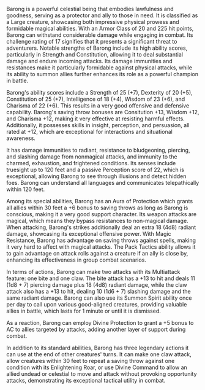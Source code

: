 Barong is a powerful celestial being that embodies lawfulness and goodness, serving as a protector and ally to those in need. It is classified as a Large creature, showcasing both impressive physical prowess and formidable magical abilities. With an Armor Class of 20 and 225 hit points, Barong can withstand considerable damage while engaging in combat. Its challenge rating of 17 signifies that it presents a significant threat to adventurers. Notable strengths of Barong include its high ability scores, particularly in Strength and Constitution, allowing it to deal substantial damage and endure incoming attacks. Its damage immunities and resistances make it particularly formidable against physical attacks, while its ability to summon allies further enhances its role as a powerful champion in battle.

Barong's ability scores include a Strength of 25 (+7), Dexterity of 20 (+5), Constitution of 25 (+7), Intelligence of 18 (+4), Wisdom of 23 (+6), and Charisma of 22 (+6). This results in a very good offensive and defensive capability. Barong's saving throw bonuses are Consitution +13, Wisdom +12, and Charisma +12, making it very effective at resisting harmful effects. Additionally, it possesses skills in insight, perception, and persuasion, all rated at +12, which are exceptional for interactions and situational awareness.

It has damage immunities to radiant, resistance to bludgeoning, piercing, and slashing damage from nonmagical attacks, and immunity to the charmed, exhaustion, and frightened conditions. Its senses include truesight up to 120 feet and a passive Perception score of 22, which is exceptional, allowing Barong to see through illusions and detect hidden foes. Barong can understand all languages and communicates telepathically within 120 feet.

Among its special abilities, Barong has an Aura of Protection which grants all allies within 30 feet a +6 bonus to saving throws as long as Barong is conscious, making it a very good support character. Its weapon attacks are magical, which means they bypass resistances to non-magical damage. When attacking, Barong's strikes additionally deal an extra 18 (4d8) radiant damage, showcasing its exceptional offensive power. With Magic Resistance, Barong has advantage on saving throws against spells, making it very hard to affect with magical attacks. The Pack Tactics ability allows it to gain advantage on attack rolls against a creature if an ally is close by, enhancing its effectiveness in group combat scenarios.

In terms of actions, Barong can make two attacks with its Multiattack feature: one bite and one claw. The bite attack has a +13 to hit and deals 11 (1d8 + 7) piercing damage plus 18 (4d8) radiant damage, while the claw attack also has a +13 to hit, dealing 10 (1d6 + 7) slashing damage and the same radiant damage. Barong can also use its Summon Spirit ability once per day to call upon various good-aligned creatures, providing valuable allies in battle, which lasts for 1 minute or until it is dismissed.

As a reaction, Barong can employ Divine Protection to grant a +5 bonus to AC to allies targeted by attacks, adding another layer of support during combat.

In addition to its standard abilities, Barong has three legendary actions it can use at the end of other creatures' turns. It can make one claw attack, allow creatures within 30 feet to repeat a saving throw against one condition with its Enlightening Roar, or use Divine Command to allow an allied undead or celestial to move and attack without provoking opportunity attacks, demonstrating its exceptional tactical utility in combat.